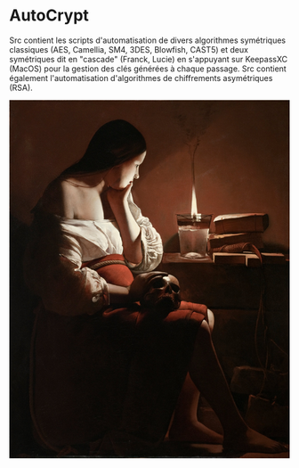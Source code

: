 # AutoCrypt
Src contient les scripts d'automatisation de divers algorithmes symétriques classiques (AES, Camellia, SM4, 3DES, Blowfish, CAST5) et deux symétriques dit  en "cascade" (Franck, Lucie) en s'appuyant sur KeepassXC (MacOS) pour la gestion des clés générées à chaque passage. Src contient également l'automatisation d'algorithmes de chiffrements asymétriques (RSA).

![E.Delacroix](Madelaine.jpeg)

